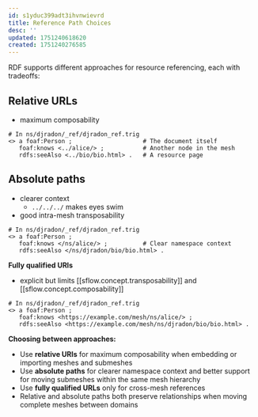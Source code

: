 ```yaml
---
id: s1yduc399adt3ihvnwievrd
title: Reference Path Choices
desc: ''
updated: 1751240618620
created: 1751240276585
---
```



RDF supports different approaches for resource referencing, each with tradeoffs:

## Relative URLs

- maximum composability
```turtle
# In ns/djradon/_ref/djradon_ref.trig
<> a foaf:Person ;                    # The document itself
   foaf:knows <../alice/> ;           # Another node in the mesh
   rdfs:seeAlso <../bio/bio.html> .   # A resource page
```

## Absolute paths

- clearer context
  - `../../../` makes eyes swim
- good intra-mesh transposability
  
```turtle
# In ns/djradon/_ref/djradon_ref.trig
<> a foaf:Person ;
   foaf:knows </ns/alice/> ;          # Clear namespace context
   rdfs:seeAlso </ns/djradon/bio/bio.html> .
```

**Fully qualified URIs** 

- explicit but limits [[sflow.concept.transposability]] and [[sflow.concept.composability]]

```turtle
# In ns/djradon/_ref/djradon_ref.trig
<> a foaf:Person ;
   foaf:knows <https://example.com/mesh/ns/alice/> ;
   rdfs:seeAlso <https://example.com/mesh/ns/djradon/bio/bio.html> .
```

**Choosing between approaches:**
- Use **relative URIs** for maximum composability when embedding or importing meshes and submeshes
- Use **absolute paths** for clearer namespace context and better support for moving submeshes within the same mesh hierarchy
- Use **fully qualified URLs** only for cross-mesh references
- Relative and absolute paths both preserve relationships when moving complete meshes between domains
